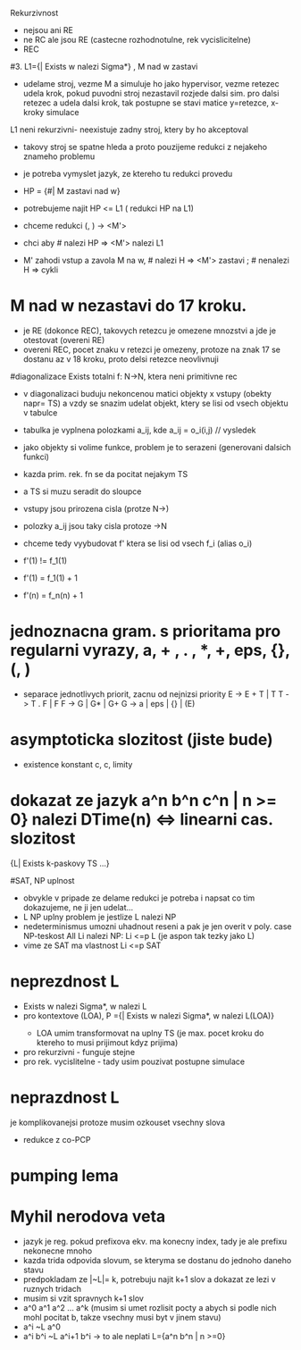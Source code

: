 Rekurzivnost

* nejsou ani RE
* ne RC ale jsou RE (castecne rozhodnotulne, rek vycislicitelne)
* REC


#3. L1={<M>| Exists w nalezi Sigma*} , M nad w zastavi
* udelame stroj, vezme M a simuluje ho jako hypervisor, vezme retezec udela krok, pokud puvodni stroj nezastavil rozjede dalsi sim. pro dalsi retezec a udela dalsi krok, tak postupne se stavi matice y=retezce, x-kroky simulace


L1 neni rekurzivni- neexistuje zadny stroj, ktery by ho akceptoval
* takovy stroj se spatne hleda a proto pouzijeme redukci z nejakeho znameho problemu
* je potreba vymyslet jazyk, ze ktereho tu redukci provedu 

* HP = {<M>#<w>| M zastavi nad w}
* potrebujeme najit HP <= L1 ( redukci HP na L1)

* chceme redukci (<M>, <w>) -> <M'>
* chci aby <M>#<w> nalezi HP => <M'> nalezi L1
* M' zahodi vstup a zavola M na w, <M>#<w> nalezi H => <M'> zastavi ; <M>#<w> nenalezi H => cykli


# M nad w nezastavi do 17 kroku.
* je RE (dokonce REC), takovych retezcu je omezene mnozstvi a jde je otestovat (overeni RE)
* overeni REC, pocet znaku v retezci je omezeny, protoze na znak 17 se dostanu az v 18 kroku, proto delsi retezce neovlivnuji


#diagonalizace  Exists totalni f: N->N, ktera neni primitivne rec
* v diagonalizaci buduju nekoncenou matici objekty x vstupy (obekty napr= TS) a vzdy se snazim udelat objekt, ktery se lisi od vsech objektu v tabulce
* tabulka je vyplnena polozkami a_ij, kde a_ij = o_i(i,j) // vysledek

* jako objekty si volime funkce, problem je to serazeni (generovani dalsich funkci)
* kazda prim. rek. fn se da pocitat nejakym TS
* a TS si muzu seradit do sloupce
* vstupy jsou prirozena cisla (protze N->)
* polozky a_ij jsou taky cisla protoze ->N


* chceme tedy vyybudovat f' ktera se lisi od vsech f_i (alias o_i)
* f'(1) != f_1(1)
* f'(1) = f_1(1) + 1
* f'(n) = f_n(n) + 1

# jednoznacna gram. s prioritama pro regularni vyrazy, a, + , . , *, +, eps, {}, (, )
* separace jednotlivych priorit, zacnu od nejnizsi priority
E -> E + T | T
T -> T . F | F
F -> G | G* | G+
G -> a | eps | {} | (E)

# asymptoticka slozitost (jiste bude)
* existence konstant c, c, limity

# dokazat ze jazyk a^n b^n c^n | n >= 0} nalezi DTime(n) <=> linearni cas. slozitost
{L| Exists k-paskovy TS ...}

#SAT, NP uplnost
* obvykle v pripade ze delame redukci je potreba i napsat co tim dokazujeme, ne ji jen udelat...
* L NP uplny problem je jestlize L nalezi NP
* nedeterminismus umozni uhadnout reseni a pak je jen overit v poly. case
NP-teskost All Li nalezi NP: Li <=p L (je aspon tak tezky jako L)
* vime ze SAT ma vlastnost Li <=p SAT

# neprezdnost L
* Exists w nalezi Sigma*, w nalezi L
* pro kontextove (LOA), P ={<LOA>| Exists w nalezi Sigma*, w nalezi L(LOA)}
   * LOA umim transformovat na uplny TS (je max. pocet kroku do ktereho to musi prijimout kdyz prijima)
* pro rekurzivni - funguje stejne
* pro rek. vycislitelne - tady usim pouzivat postupne simulace

# neprazdnost L
je komplikovanejsi protoze musim ozkouset vsechny slova
* redukce z co-PCP

# pumping lema

# Myhil nerodova veta
* jazyk je reg. pokud prefixova ekv. ma konecny index, tady je ale prefixu nekonecne mnoho 
* kazda trida odpovida slovum, se kteryma se dostanu do jednoho daneho stavu
* predpokladam ze |~L|= k, potrebuju najit k+1 slov a dokazat ze lezi v ruznych tridach
* musim si vzit spravnych k+1 slov
* a^0 a^1 a^2 ... a^k  (musim si umet rozlisit pocty a abych si podle nich mohl pocitat b, takze vsechny musi byt v jinem stavu)
* a^i ~L a^0
* a^i b^i ~L a^i+1 b^i  -> to ale neplati
L={a^n b^n | n >=0}



